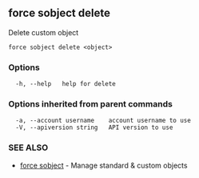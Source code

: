 ## force sobject delete

Delete custom object

```
force sobject delete <object>
```

### Options

```
  -h, --help   help for delete
```

### Options inherited from parent commands

```
  -a, --account username    account username to use
  -V, --apiversion string   API version to use
```

### SEE ALSO

* [force sobject](force_sobject.md)	 - Manage standard & custom objects

